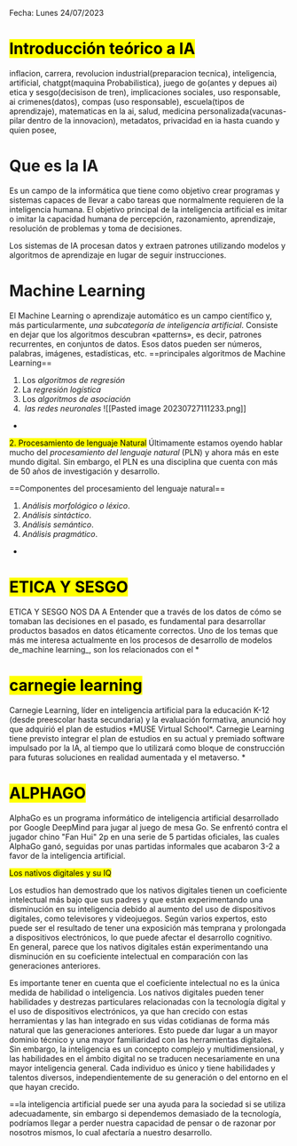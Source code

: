 
<p> Fecha: Lunes 24/07/2023</p>
<h1><mark> Introducción teórico a IA</mark></h1>
inflacion, carrera, revolucion industrial(preparacion tecnica), inteligencia, artificial, chatgpt(maquina Probabilistica), juego de go(antes y depues ai) etica y sesgo(decisison de tren), implicaciones sociales, uso responsable, ai crimenes(datos), compas (uso responsable), escuela(tipos de aprendizaje), matematicas en la ai, salud, medicina personalizada(vacunas-pilar dentro de la innovacion), metadatos, privacidad en ia hasta cuando y quien posee,  

<h1>Que es la IA</h1>

<p>Es un campo de la informática que tiene como objetivo crear programas y sistemas capaces de llevar a cabo tareas que normalmente requieren de la inteligencia humana. El objetivo principal de la inteligencia artificial es imitar o imitar la capacidad humana de percepción, razonamiento, aprendizaje, resolución de problemas y toma de decisiones.

Los sistemas de IA procesan datos y extraen patrones utilizando modelos y algoritmos de aprendizaje en lugar de seguir instrucciones. 
</p>
<h1>Machine Learning</h1>

El Machine Learning o aprendizaje automático es un campo científico y, más particularmente, *una subcategoría de inteligencia artificial*. Consiste en dejar que los algoritmos descubran «patterns», es decir, patrones recurrentes, en conjuntos de datos. Esos datos pueden ser números, palabras, imágenes, estadísticas, etc.
==principales algoritmos de Machine Learning==
1. Los *algoritmos de regresión*
2. La *regresión logística*
3. Los *algoritmos de asociación*
4.  *las redes neuronales*
![[Pasted image 20230727111233.png]]
*
<mark> 2. Procesamiento de lenguaje Natural</mark>
Últimamente estamos oyendo hablar mucho del *procesamiento del lenguaje natural* (PLN) y ahora más en este mundo digital. Sin embargo, el PLN es una disciplina que cuenta con más de 50 años de investigación y desarrollo.

==Componentes del procesamiento del lenguaje natural==
1. *Análisis morfológico o léxico*.
2. *Análisis sintáctico*.
3. *Análisis semántico*.
4. *Análisis pragmático*.

*
<h1><mark> ETICA Y SESGO </mark></h1>
ETICA Y SESGO NOS DA A 
Entender que a  través de los datos de cómo se tomaban las decisiones en el pasado, es fundamental para desarrollar productos basados en datos éticamente correctos.
Uno de los temas que más me interesa actualmente en los procesos de desarrollo de modelos de_machine learning_, son los relacionados con el
*
<h1><mark>carnegie learning</mark></h1>
Carnegie Learning, líder en inteligencia artificial para la educación K-12 (desde preescolar hasta secundaria) y la evaluación formativa, anunció hoy que adquirió el plan de estudios *MUSE Virtual School*. Carnegie Learning tiene previsto integrar el plan de estudios en su actual y premiado software impulsado por la IA, al tiempo que lo utilizará como bloque de construcción para futuras soluciones en realidad aumentada y el metaverso.
*
<h1><mark>ALPHAGO</mark></h1>
AlphaGo es un programa informático de inteligencia artificial desarrollado por Google DeepMind para jugar al juego de mesa Go.
Se enfrentó contra el jugador chino "Fan Hui" 2p en una serie de 5 partidas oficiales, las cuales AlphaGo ganó, seguidas por unas partidas informales que acabaron 3-2 a favor de la inteligencia artificial.

<mark>Los nativos digitales y su IQ</mark>
<p> Los estudios han demostrado que los nativos digitales tienen un coeficiente intelectual más bajo que sus padres y que están experimentando una disminución en su inteligencia debido al aumento del uso de dispositivos digitales, como televisores y videojuegos. Según varios expertos, esto puede ser el resultado de tener una exposición más temprana y prolongada a dispositivos electrónicos, lo que puede afectar el desarrollo cognitivo. <br>En general, parece que los nativos digitales están experimentando una disminución en su coeficiente intelectual en comparación con las generaciones anteriores.
</p>

<p> Es importante tener en cuenta que el coeficiente intelectual no es la única medida de habilidad o inteligencia. Los nativos digitales pueden tener habilidades y destrezas particulares relacionadas con la tecnología digital y el uso de dispositivos electrónicos, ya que han crecido con estas herramientas y las han integrado en sus vidas cotidianas de forma más natural que las generaciones anteriores. Esto puede dar lugar a un mayor dominio técnico y una mayor familiaridad con las herramientas digitales. <br>Sin embargo, la inteligencia es un concepto complejo y multidimensional, y las habilidades en el ámbito digital no se traducen necesariamente en una mayor inteligencia general. Cada individuo es único y tiene habilidades y talentos diversos, independientemente de su generación o del entorno en el que hayan crecido.</p>

==la inteligencia artificial puede ser una ayuda para la sociedad si se utiliza adecuadamente, sin embargo si dependemos demasiado de la tecnología, podríamos llegar a perder nuestra capacidad de pensar o de razonar por nosotros mismos, lo cual afectaría a nuestro desarrollo.


